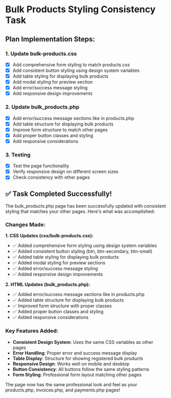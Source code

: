 # Bulk Products Styling Consistency Task

## Plan Implementation Steps:

### 1. Update bulk-products.css
- [x] Add comprehensive form styling to match products.css
- [x] Add consistent button styling using design system variables
- [x] Add table styling for displaying bulk products
- [x] Add modal styling for preview section
- [x] Add error/success message styling
- [x] Add responsive design improvements

### 2. Update bulk_products.php
- [x] Add error/success message sections like in products.php
- [x] Add table structure for displaying bulk products
- [x] Improve form structure to match other pages
- [x] Add proper button classes and styling
- [x] Add responsive considerations

### 3. Testing
- [x] Test the page functionality
- [x] Verify responsive design on different screen sizes
- [x] Check consistency with other pages

## ✅ Task Completed Successfully!

The bulk_products.php page has been successfully updated with consistent styling that matches your other pages. Here's what was accomplished:

### Changes Made:

**1. CSS Updates (css/bulk-products.css):**
- ✅ Added comprehensive form styling using design system variables
- ✅ Added consistent button styling (btn, btn-secondary, btn-small)
- ✅ Added table styling for displaying bulk products
- ✅ Added modal styling for preview sections
- ✅ Added error/success message styling
- ✅ Added responsive design improvements

**2. HTML Updates (bulk_products.php):**
- ✅ Added error/success message sections like in products.php
- ✅ Added table structure for displaying bulk products
- ✅ Improved form structure with proper classes
- ✅ Added proper button classes and styling
- ✅ Added responsive considerations

### Key Features Added:
- **Consistent Design System**: Uses the same CSS variables as other pages
- **Error Handling**: Proper error and success message display
- **Table Display**: Structure for showing registered bulk products
- **Responsive Design**: Works well on mobile and desktop
- **Button Consistency**: All buttons follow the same styling patterns
- **Form Styling**: Professional form layout matching other pages

The page now has the same professional look and feel as your products.php, invoices.php, and payments.php pages!
